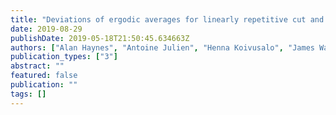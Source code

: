 ```yaml
---
title: "Deviations of ergodic averages for linearly repetitive cut and project sets"
date: 2019-08-29
publishDate: 2019-05-18T21:50:45.634663Z
authors: ["Alan Haynes", "Antoine Julien", "Henna Koivusalo", "James Walton"]
publication_types: ["3"]
abstract: ""
featured: false
publication: ""
tags: []
---
```


